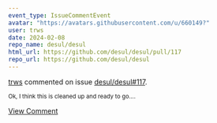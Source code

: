 ```yaml
---
event_type: IssueCommentEvent
avatar: "https://avatars.githubusercontent.com/u/660149?"
user: trws
date: 2024-02-08
repo_name: desul/desul
html_url: https://github.com/desul/desul/pull/117
repo_url: https://github.com/desul/desul
---
```


<a href='https://github.com/trws' target='_blank'>trws</a> commented on issue <a href='https://github.com/desul/desul/pull/117' target='_blank'>desul/desul#117</a>.

<small>Ok, I think this is cleaned up and ready to go....</small>

<a href='https://github.com/desul/desul/pull/117' target='_blank'>View Comment</a>